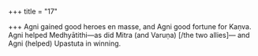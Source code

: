 +++
title = "17"

+++
Agni gained good heroes en masse, and Agni good fortune for Kaṇva. Agni helped Medhyātithi—as did Mitra (and Varuṇa) [/the two allies]— and Agni (helped) Upastuta in winning.